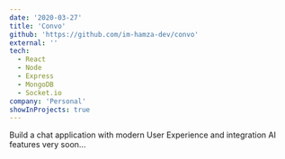 ```yaml
---
date: '2020-03-27'
title: 'Convo'
github: 'https://github.com/im-hamza-dev/convo'
external: ''
tech:
  - React
  - Node
  - Express
  - MongoDB
  - Socket.io
company: 'Personal'
showInProjects: true
---
```


Build a chat application with modern User Experience and integration AI features very soon...
